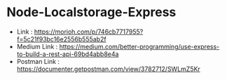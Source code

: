 # Node-Localstorage-Express

- Link : https://morioh.com/p/746cb7717955?f=5c21f93bc16e2556b555ab2f
- Medium Link : https://medium.com/better-programming/use-express-to-build-a-rest-api-69bd4abb8e4a
- Postman Link : https://documenter.getpostman.com/view/3782712/SWLmZ5Kr
